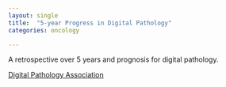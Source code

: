 ```yaml
---
layout: single
title:  "5-year Progress in Digital Pathology"
categories: oncology

---
```

A retrospective over 5 years and prognosis for digital pathology. 

[Digital Pathology Association](https://podcasts.apple.com/us/podcast/david-west-proscia/id1554195143?i=1000645606545)
